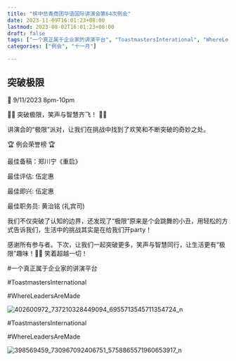 ```yaml
---
title: "槟中总青商团华语国际讲演会第64次例会"
date: 2023-11-09T16:01:23+08:00
lastmod: 2023-08-02T16:01:23+08:00
draft: false
tags: ["一个真正属于企业家的讲演平台", "ToastmastersInterational", "WhereLeadersAreMade", "郑川宁", "伍定惠","黄治铭"]
categories: ["例会", "十一月"]

---
```

 
## 突破极限

📅 9/11/2023 8pm-10pm

🌟🚀 突破极限，笑声与智慧齐飞！ 🚀🌟

讲演会的“极限”派对，让我们在挑战中找到了欢笑和不断突破的奇妙之处。

🏆 例会荣誉榜 🏆

最佳备稿：郑川宁《重启》

最佳评估: 伍定惠

最佳即兴: 伍定惠

最佳职务员: 黄治铭 (礼宾司)

我们不仅突破了认知的边界，还发现了“极限”原来是个会跳舞的小丑，用轻松的方式告诉我们，生活中的挑战其实是在给我们开party！

感谢所有参与者。下次，让我们一起突破更多，笑声与智慧同行，让生活更有“极限”趣味！🚀😄 笑着超越一切！

#一个真正属于企业家的讲演平台

#ToastmastersInternational

#WhereLeadersAreMade

![402600972_737210328449094_6955713545711354724_n](https://github.com/Weipin5013/tmc/assets/40177121/1b2351d9-c9cc-4a42-a7f7-9fac24f5c293)


#ToastmastersInternational

#WhereLeadersAreMade

![398569459_730967092406751_5758865571960653917_n](https://github.com/Weipin5013/tmc/assets/40177121/6b1d800a-9f9f-4a3b-bf9f-bdf0dded4132)
